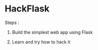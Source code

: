 HackFlask
=========

Steps :

1.  Build the simplest web app using Flask

2.  Learn and try how to hack it
